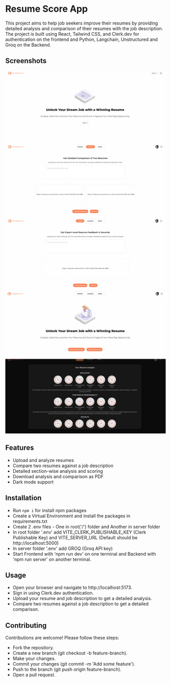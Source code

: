 # Resume Score App

This project aims to help job seekers improve their resumes by providing detailed analysis and comparison of their resumes with the job description. The project is built using React, Tailwind CSS, and Clerk.dev for authentication on the frontend and Python, Langchain, Unstructured and Groq on the Backend.

## Screenshots

![Screenshot 1](./public/Screenshot1.png)
![Screenshot 2](./public/Screenshot2.png)
![Screenshot 3](./public/Screenshot3.png)
![Screenshot 4](./public/Screenshot4.png)
![Screenshot 5](./public/Screenshot5.png)

## Features

- Upload and analyze resumes
- Compare two resumes against a job description
- Detailed section-wise analysis and scoring
- Download analysis and comparison as PDF
- Dark mode support

## Installation

- Run `npm i` for install npm packages
- Create a Virtual Environment and install the packages in requirements.txt
- Create 2 .env files - One in root('/') folder and Another in server folder
- In root folder '.env' add VITE_CLERK_PUBLISHABLE_KEY (Clerk Publishable Key) and VITE_SERVER_URL (Default should be http://localhost:5000)
- In server folder '.env' add GROQ (Groq API key)
- Start Frontend with 'npm run dev' on one terminal and Backend with 'npm run server' on another terminal.

## Usage

- Open your browser and navigate to http://localhost:5173.
- Sign in using Clerk.dev authentication.
- Upload your resume and job description to get a detailed analysis.
- Compare two resumes against a job description to get a detailed comparison.

## Contributing

Contributions are welcome! Please follow these steps:

- Fork the repository.
- Create a new branch (git checkout -b feature-branch).
- Make your changes.
- Commit your changes (git commit -m 'Add some feature').
- Push to the branch (git push origin feature-branch).
- Open a pull request.
